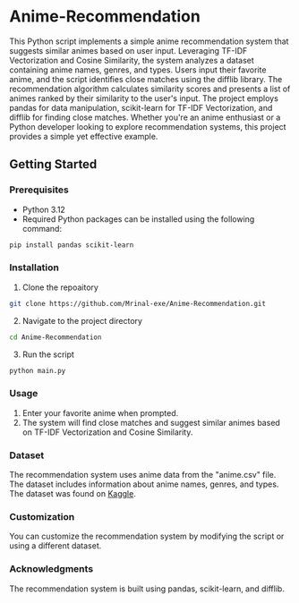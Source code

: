 # Anime-Recommendation
This Python script implements a simple anime recommendation system that suggests similar animes based on user input. Leveraging TF-IDF Vectorization and Cosine Similarity, the system analyzes a dataset containing anime names, genres, and types. Users input their favorite anime, and the script identifies close matches using the difflib library. The recommendation algorithm calculates similarity scores and presents a list of animes ranked by their similarity to the user's input. The project employs pandas for data manipulation, scikit-learn for TF-IDF Vectorization, and difflib for finding close matches. Whether you're an anime enthusiast or a Python developer looking to explore recommendation systems, this project provides a simple yet effective example.
## Getting Started

### Prerequisites

- Python 3.12
- Required Python packages can be installed using the following command:

```bash
pip install pandas scikit-learn
```

### Installation
1. Clone the repoaitory
```bash
git clone https://github.com/Mrinal-exe/Anime-Recommendation.git
```
2. Navigate to the project directory
```bash
cd Anime-Recommendation
```
3. Run the script
```bash
python main.py
```
### Usage
1. Enter your favorite anime when prompted.
2. The system will find close matches and suggest similar animes based on TF-IDF Vectorization and Cosine Similarity.

### Dataset 
The recommendation system uses anime data from the "anime.csv" file. The dataset includes information about anime names, genres, and types. The dataset was found on [Kaggle](https://www.kaggle.com/datasets/CooperUnion/anime-recommendations-database/data).

### Customization
You can customize the recommendation system by modifying the script or using a different dataset.

### Acknowledgments
The recommendation system is built using pandas, scikit-learn, and difflib.
